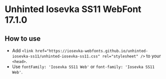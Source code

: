 # Unhinted Iosevka SS11 WebFont 17.1.0

## How to use

- Add `<link href="https://iosevka-webfonts.github.io/unhinted-iosevka-ss11/unhinted-iosevka-ss11.css" rel="stylesheet" />` to your `<head>`.
- Use `fontFamily: 'Iosevka SS11 Web'` or `font-family: 'Iosevka SS11 Web'`.
